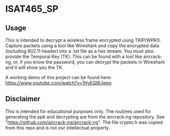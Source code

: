# ISAT465_SP

## Usage ##
This is intended to decrypt a wireless frame encrypted using TKIP(WPA1).
Capture packets using a tool like Wireshark and copy the encrypted data
(including 802.11 header) into a .txt file as a hex stream. You must also
provide the Temporal Key (TK). This can be found with a tool like aircrack-ng,
or, if you know the password, you can decrypt the packets in Wireshark and it will 
show you the TK.

A working demo of this project can be found here: https://www.youtube.com/watch?v=1HyEQI6Jweo

## Disclaimer ##
This is intended for educational purposes only. The routines used for generating the ppk and decrypting 
are from the aircrack-ng repository. See "https://github.com/aircrack-ng/aircrack-ng". The file crypto.h
was copied from this repo and is not our intellectual property.
